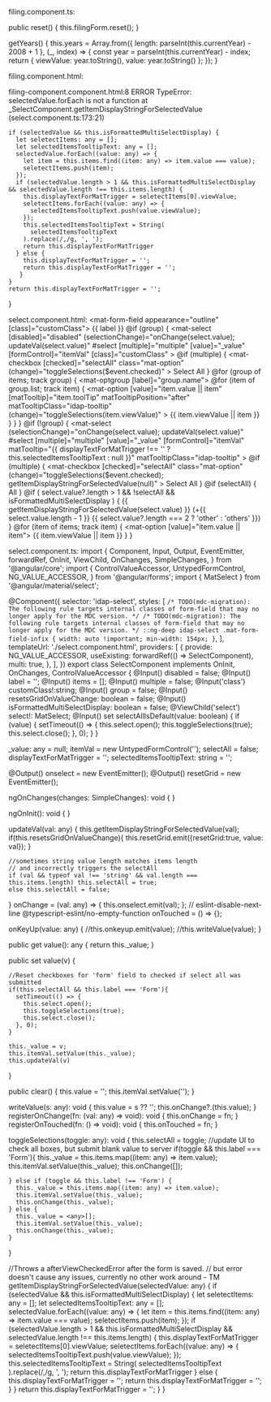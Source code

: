 filing.component.ts:
 
  public reset() {
    this.filingForm.reset();
  }

  getYears() {
    this.years = Array.from({ length: parseInt(this.currentYear) - 2008 + 1 }, (_, index) => {
      const year = parseInt(this.currentYear) - index;
      return {
        viewValue: year.toString(),
        value: year.toString()
      };
    });
  }


filing.component.html:
<div class="flex flex-justify-between">
      <idap-select
        [items]="years"
        [isFormattedMultiSelectDisplay]="true"
        formControlName="fiscal_year"
        label="Year"
        [multiple]="true"
        [class]="'w-100'"
        class="w-100 mr-8"
      ></idap-select>
      <idap-select
        [items]="periods"
        [isFormattedMultiSelectDisplay]="true"
        [selectAllIsDefault]="true"
        formControlName="fiscal_period"
        [class]="'w-100'"
        class="w-100"
        label="Period"
        [multiple]="true"
      ></idap-select>
    </div>filing-component.component.html:8 ERROR TypeError: selectedValue.forEach is not a function
    at _SelectComponent.getItemDisplayStringForSelectedValue (select.component.ts:173:21)

    if (selectedValue && this.isFormattedMultiSelectDisplay) {
      let seletectItems: any = [];
      let selectedItemsTooltipText: any = [];
      selectedValue.forEach((value: any) => {
        let item = this.items.find((item: any) => item.value === value);
        seletectItems.push(item);
      });
      if (selectedValue.length > 1 && this.isFormattedMultiSelectDisplay && selectedValue.length !== this.items.length) {
        this.displayTextForMatTrigger = seletectItems[0].viewValue;
        seletectItems.forEach((value: any) => {
          selectedItemsTooltipText.push(value.viewValue);
        });
        this.selectedItemsTooltipText = String(
          selectedItemsTooltipText
        ).replace(/,/g, ', ');
        return this.displayTextForMatTrigger
      } else {
        this.displayTextForMatTrigger = '';
        return this.displayTextForMatTrigger = '';
       } 
    }
    return this.displayTextForMatTrigger = '';
  }

select.component.html: 
<mat-form-field appearance="outline" [class]="customClass">
      <mat-label>{{ label }}</mat-label>
      @if (group) {
        <mat-select
          [disabled]="disabled"
          (selectionChange)="onChange(select.value); updateVal(select.value)"
          #select
          [multiple]="multiple"
          [value]="_value"
          [formControl]="itemVal"
          [class]="customClass"
          >
          @if (multiple) {
            <mat-checkbox
              [checked]="selectAll"
              class="mat-option"
              (change)="toggleSelections($event.checked)"
              >
              Select All
            </mat-checkbox>
          }
          <!-- <mat-option value="">All</mat-option> -->
          @for (group of items; track group) {
            <mat-optgroup [label]="group.name">
              @for (item of group.list; track item) {
                <mat-option
                  [value]="item.value || item"
                  [matTooltip]="item.toolTip"
                  matTooltipPosition="after"
                  matTooltipClass="idap-tooltip"
                  (change)="toggleSelections(item.viewValue)"
                  >
                  {{ item.viewValue || item }}
                </mat-option>
              }
            </mat-optgroup>
          }
        </mat-select>
      }
      @if (!group) {
        <mat-select
          (selectionChange)="onChange(select.value); updateVal(select.value)"
          #select
          [multiple]="multiple"
          [value]="_value"
          [formControl]="itemVal"
          matTooltip="{{ displayTextForMatTrigger !== '' ? this.selectedItemsTooltipText : null }}"
          matTooltipClass="idap-tooltip"
          >
          @if (multiple) {
            <mat-checkbox
              [checked]="selectAll"
              class="mat-option"
              (change)="toggleSelections($event.checked); getItemDisplayStringForSelectedValue(null)"
              >
              Select All
            </mat-checkbox>
          }
          @if (selectAll) {
            <mat-select-trigger>All</mat-select-trigger>
          }
          @if (
            select.value?.length > 1 &&
            !selectAll &&
            isFormattedMultiSelectDisplay
            ) {
            <mat-select-trigger
              >
              {{ getItemDisplayStringForSelectedValue(select.value) }}
              <span>
                (+{{ select.value.length - 1 }}
                {{ select.value?.length === 2 ? 'other' : 'others' }})
              </span>
            </mat-select-trigger>
          }
          @for (item of items; track item) {
            <mat-option [value]="item.value || item">
              {{ item.viewValue || item }}
            </mat-option>
          }
        </mat-select>
      }
    </mat-form-field>

select.component.ts: 
import {
  Component,
  Input,
  Output,
  EventEmitter,
  forwardRef,
  OnInit,
  ViewChild,
  OnChanges,
  SimpleChanges,
} from '@angular/core';
import {
  ControlValueAccessor,
  UntypedFormControl,
  NG_VALUE_ACCESSOR,
} from '@angular/forms';
import { MatSelect } from '@angular/material/select';

@Component({
  selector: 'idap-select',
  styles: [
    `
              /* TODO(mdc-migration): The following rule targets internal classes of form-field that may no longer apply for the MDC version. */
              /* TODO(mdc-migration): The following rule targets internal classes of form-field that may no longer apply for the MDC version. */
              ::ng-deep idap-select .mat-form-field-infix {
                width: auto !important;
                min-width: 154px;
              }
            `,
  ],
  templateUrl: './select.component.html',
  providers: [
    {
      provide: NG_VALUE_ACCESSOR,
      useExisting: forwardRef(() => SelectComponent),
      multi: true,
    },
  ],
})
export class SelectComponent implements OnInit, OnChanges, ControlValueAccessor {
  @Input() disabled = false;
  @Input() label = '';
  @Input() items = <any>[];
  @Input() multiple = false;
  @Input('class') customClass!:string;
  @Input() group = false;
  @Input() resetsGridOnValueChange: boolean = false;
  @Input() isFormattedMultiSelectDisplay: boolean = false;
  @ViewChild('select') select!: MatSelect;
  @Input() set selectAllIsDefault(value: boolean) {
    if (value) {
      setTimeout(() => {
        this.select.open();
        this.toggleSelections(true);
        this.select.close();
      }, 0);
    }
  }

  _value: any = null;
  itemVal = new UntypedFormControl('');
  selectAll = false;
  displayTextForMatTrigger = '';
  selectedItemsTooltipText: string = '';

  @Output() onselect = new EventEmitter<any>();
  @Output() resetGrid = new EventEmitter<any>();

  ngOnChanges(changes: SimpleChanges): void { }

  ngOnInit(): void { }

  updateVal(val: any) {
    this.getItemDisplayStringForSelectedValue(val);
    if(this.resetsGridOnValueChange){
      this.resetGrid.emit({resetGrid:true, value: val});
    }
    
    //sometimes string value length matches items length
    // and incorrectly triggers the selectAll
    if (val && typeof val !== 'string' && val.length === this.items.length) this.selectAll = true;
    else this.selectAll = false;
  }
  onChange = (val: any) => {
    this.onselect.emit(val);
  };
  // eslint-disable-next-line @typescript-eslint/no-empty-function
  onTouched = () => {};

  onKeyUp(value: any) {
    //this.onkeyup.emit(value);
    //this.writeValue(value);
  }

  public get value(): any {
    return this._value;
  }

  public set value(v) {

    //Reset checkboxes for 'form' field to checked if select all was submitted
    if(this.selectAll && this.label === 'Form'){
      setTimeout(() => {
        this.select.open();
        this.toggleSelections(true);
        this.select.close();
      }, 0);
    }

    this._value = v;
    this.itemVal.setValue(this._value);
    this.updateVal(v)
  }

  public clear() {
    this.value = '';
    this.itemVal.setValue('');
  }

  writeValue(s: any): void {
    this.value = s ?? '';
    this.onChange?.(this.value);
  }
  registerOnChange(fn: (val: any) => void): void {
    this.onChange = fn;
  }
  registerOnTouched(fn: () => void): void {
    this.onTouched = fn;
  }

  toggleSelections(toggle: any): void {
    this.selectAll = toggle;
    //update UI to check all boxes, but submit blank value to server
    if(toggle && this.label === 'Form'){
      this._value = this.items.map((item: any) => item.value);
      this.itemVal.setValue(this._value);
      this.onChange([]);

    } else if (toggle && this.label !== 'Form') {
      this._value = this.items.map((item: any) => item.value);
      this.itemVal.setValue(this._value);
      this.onChange(this._value);
    } else {
      this._value = <any>[];
      this.itemVal.setValue(this._value);
      this.onChange(this._value);
    }
  }

  //Throws a afterViewCheckedError after the form is saved.
  // but error doesn't cause any issues, currently no other work around - TM
  getItemDisplayStringForSelectedValue(selectedValue: any) {
    if (selectedValue && this.isFormattedMultiSelectDisplay) {
      let seletectItems: any = [];
      let selectedItemsTooltipText: any = [];
      selectedValue.forEach((value: any) => {
        let item = this.items.find((item: any) => item.value === value);
        seletectItems.push(item);
      });
      if (selectedValue.length > 1 && this.isFormattedMultiSelectDisplay && selectedValue.length !== this.items.length) {
        this.displayTextForMatTrigger = seletectItems[0].viewValue;
        seletectItems.forEach((value: any) => {
          selectedItemsTooltipText.push(value.viewValue);
        });
        this.selectedItemsTooltipText = String(
          selectedItemsTooltipText
        ).replace(/,/g, ', ');
        return this.displayTextForMatTrigger
      } else {
        this.displayTextForMatTrigger = '';
        return this.displayTextForMatTrigger = '';
       } 
    }
    return this.displayTextForMatTrigger = '';
  }
}
